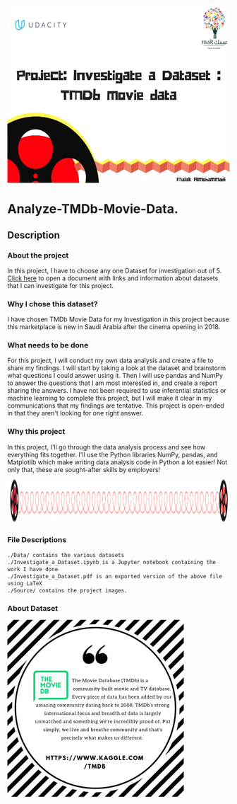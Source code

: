<img src="Source/header.jpg" width="600" height="400" />

# Analyze-TMDb-Movie-Data.

## Description
### About the project
In this project, I have to choose any one Dataset for investigation out of 5. [Click here](https://docs.google.com/document/d/e/2PACX-1vTlVmknRRnfy_4eTrjw5hYGaiQim5ctr9naaRd4V9du2B5bxpd8FEH3KtDgp8qVekw7Cj1GLk1IXdZi/pub?embedded=True) to open a document with links and information about datasets that I can investigate for this project.

### Why I chose this dataset? 
I have chosen TMDb Movie Data for my Investigation in this project because this marketplace is new in Saudi Arabia after the cinema opening in 2018.

### What needs to be done
For this project, I will conduct my own data analysis and create a file to share my findings. I will start by taking a look at the dataset and brainstorm what questions I could answer using it. Then I will use pandas and NumPy to answer the questions that I am most interested in, and create a report sharing the answers. I have not been required to use inferential statistics or machine learning to complete this project, but I will make it clear in my communications that my findings are tentative. This project is open-ended in that they aren't looking for one right answer.

### Why this project
In this project, I'll go through the data analysis process and see how everything fits together. I'll use the Python libraries NumPy, pandas, and Matplotlib which make writing data analysis code in Python a lot easier! Not only that, these are sought-after skills by employers!

<img src="Source/break.png" width="600" height="100" />

### File Descriptions
    ./Data/ contains the various datasets
    ./Investigate_a_Dataset.ipynb is a Jupyter notebook containing the work I have done
    ./Investigate_a_Dataset.pdf is an exported version of the above file using LaTeX
    ./Source/ contains the project images.

### About Dataset 
<img src="Source/dataset.jpg" width="400" height="400" />


